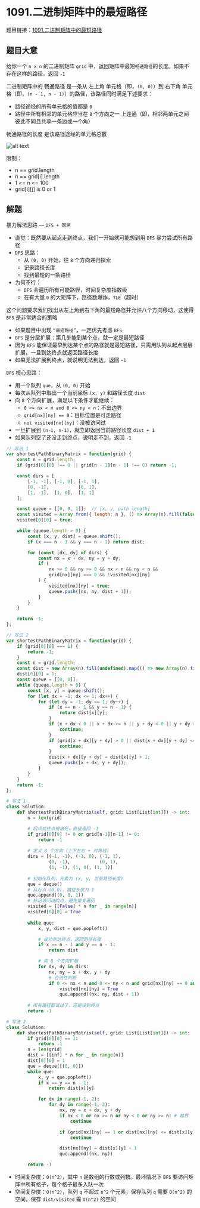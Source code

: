 # 1091.二进制矩阵中的最短路径

题目链接：[1091.二进制矩阵中的最短路径](https://leetcode.cn/problems/shortest-path-in-binary-matrix/)

## 题目大意

给你一个 `n x n` 的二进制矩阵 `grid` 中，返回矩阵中最短`畅通路径`的长度。如果不存在这样的路径，返回 `-1` 

二进制矩阵中的 畅通路径 是一条从 左上角 单元格（即，`(0, 0)`）到 右下角 单元格（即，`(n - 1, n - 1)`）的路径，该路径同时满足下述要求：
- 路径途经的所有单元格的值都是 `0` 
- 路径中所有相邻的单元格应当在 `8` 个方向之一 上连通（即，相邻两单元之间彼此不同且共享一条边或一个角）

畅通路径的长度 是该路径途经的单元格总数

![alt text](https://github.com/donnapersonal/picx-images-hosting/raw/master/image.8adhefnln6.webp)

限制：
- n == grid.length
- n == grid[i].length
- 1 <= n <= 100
- grid[i][j] is 0 or 1

## 解题

暴力解法思路 — `DFS + 回溯`
- 直觉：既然要从起点走到终点，我们一开始就可能想到用 `DFS` 暴力尝试所有路径
- `DFS` 思路：
  - 从 `(0, 0)` 开始，往 `8` 个方向递归探索
  - 记录路径长度
  - 找到最短的一条路径
- 为何不行：
  - `DFS` 会遍历所有可能路径，时间复杂度指数级
  - 在有大量 `0` 的大矩阵下，路径数爆炸，`TLE`（超时）

这个问题要求我们找出从左上角到右下角的最短路径并允许八个方向移动，这使得 `BFS` 是非常适合的策略
- 如果题目中出现 `“最短路径”`，一定优先考虑 `BFS`
- `BFS` 是分层扩展：第几步能到某个点，就一定是最短路径
- 因为 `BFS` 能保证最早到达某个点的路径就是最短路径，只需用队列从起点层层扩展，一旦到达终点就返回路径长度
- 如果无法扩展到终点，就说明无法到达，返回 `-1`

`BFS` 核心思路：
- 用一个队列 `que`，从 `(0, 0)` 开始
- 每次从队列中取出一个当前坐标 `(x, y)` 和路径长度 `dist`
- 向 `8` 个方向扩展，满足以下条件才能继续：
  - `0 <= nx < n and 0 <= ny < n`：不出边界
  - `grid[nx][ny] == 0`：目标位置是可走路径
  - `not visited[nx][ny]`：没被访问过
- 一旦扩展到 `(n-1, n-1)`，就立即返回当前路径长度 `dist + 1`
- 如果队列空了还没走到终点，说明走不到，返回 `-1`

```js
// 写法 1
var shortestPathBinaryMatrix = function(grid) {
    const n = grid.length;
    if (grid[0][0] !== 0 || grid[n - 1][n - 1] !== 0) return -1;

    const dirs = [
        [-1, -1], [-1, 0], [-1, 1],
        [0, -1],           [0, 1],
        [1, -1],  [1, 0],  [1, 1]
    ];

    const queue = [[0, 0, 1]];  // [x, y, path length]
    const visited = Array.from({ length: n }, () => Array(n).fill(false));
    visited[0][0] = true;

    while (queue.length > 0) {
        const [x, y, dist] = queue.shift();
        if (x === n - 1 && y === n - 1) return dist;

        for (const [dx, dy] of dirs) {
            const nx = x + dx, ny = y + dy;
            if (
                nx >= 0 && ny >= 0 && nx < n && ny < n &&
                grid[nx][ny] === 0 && !visited[nx][ny]
            ) {
                visited[nx][ny] = true;
                queue.push([nx, ny, dist + 1]);
            }
        }
    }

    return -1;
};

// 写法 2
var shortestPathBinaryMatrix = function(grid) {
    if (grid[0][0] === 1) {
        return -1;
    }
    const n = grid.length;
    const dist = new Array(n).fill(undefined).map(() => new Array(n).fill(Infinity));
    dist[0][0] = 1;
    const queue = [[0, 0]];
    while (queue.length > 0) {
        const [x, y] = queue.shift();
        for (let dx = -1; dx <= 1; dx++) {
            for (let dy = -1; dy <= 1; dy++) {
                if (x == n - 1 && y == n - 1) {
                    return dist[x][y];
                }
                if (x + dx < 0 || x + dx >= n || y + dy < 0 || y + dy >= n) { // 越界
                    continue;
                }
                if (grid[x + dx][y + dy] > 0 || dist[x + dx][y + dy] <= dist[x][y] + 1) { // 单元格值不为 0 或已被访问
                    continue;
                }
                dist[x + dx][y + dy] = dist[x][y] + 1;
                queue.push([x + dx, y + dy]);
            }
        }
    }
    return -1;
};
```
```python
# 写法 1
class Solution:
    def shortestPathBinaryMatrix(self, grid: List[List[int]]) -> int:
        n = len(grid)

        # 起点或终点被堵死，直接返回 -1
        if grid[0][0] != 0 or grid[n-1][n-1] != 0:
            return -1
        
        # 定义 8 个方向（上下左右 + 对角线）
        dirs = [(-1, -1), (-1, 0), (-1, 1),
                (0, -1),           (0, 1),
                (1, -1), (1, 0), (1, 1)]
        
        # 初始化队列，元素为 (x, y, 当前路径长度)
        que = deque()
        # 从起点 (0,0)，路径长度为 1
        que.append((0, 0, 1))
        # 标记访问过的点，避免重复遍历
        visited = [[False] * n for _ in range(n)]
        visited[0][0] = True
        
        while que:
            x, y, dist = que.popleft()

            # 成功到达终点，返回路径长度
            if x == n - 1 and y == n - 1:
                return dist

            # 向 8 个方向扩展
            for dx, dy in dirs:
                nx, ny = x + dx, y + dy
                # 合法性判断
                if 0 <= nx < n and 0 <= ny < n and grid[nx][ny] == 0 and not visited[nx][ny]:
                    visited[nx][ny] = True
                    que.append((nx, ny, dist + 1))
        
        # 所有路径都试过了，还是没到终点
        return -1 

# 写法 2
class Solution:
    def shortestPathBinaryMatrix(self, grid: List[List[int]]) -> int:
        if grid[0][0] == 1:
            return -1
        n = len(grid)
        dist = [[inf] * n for _ in range(n)]
        dist[0][0] = 1
        que = deque([(0, 0)])
        while que:
            x, y = que.popleft()
            if x == y == n - 1:
                return dist[x][y]

            for dx in range(-1, 2):
                for dy in range(-1, 2):
                    nx, ny = x + dx, y + dy
                    if nx < 0 or nx >= n or ny < 0 or ny >= n: # 越界
                        continue

                    if (grid[nx][ny] == 1 or dist[nx][ny] <= dist[x][y] + 1): # 单元格值不为 0 或已被访问
                        continue

                    dist[nx][ny] = dist[x][y] + 1
                    que.append((nx, ny))

        return -1
```

- 时间复杂度：`O(n^2)`，其中 `n` 是数组的行数或列数。最坏情况下 `BFS` 要访问矩阵中所有格子，每个格子最多入队一次
- 空间复杂度：`O(n^2)`，队列 `q` 不超过 `n^2` 个元素，保存队列 `q` 需要 `O(n^2)` 的空间，保存 `dist/visited` 需 `O(n^2)` 的空间